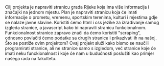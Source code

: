 Cilj projekta je napraviti stranicu grada Rijeke koja ima više informacija i značajki na jednom mjestu. Plan je napraviti stranicu koja će imati informacije o prometu, vremenu, sportskim terenima, 
kulturi i mjestima gdje se nalaze javne slavine. Koristiti ćemo html i css jezike za izrađivanje samog izgleda stranice, a javascript kako bi napravili stranicu funkcionalnom. Funkcionalnost stranice 
zapravo znači da ćemo koristiti "scraping", odnosno povlačiti ćemo podatke sa drugih stranica i prikazivati ih na našoj. Što se postiže ovim projektom? Ovaj projekt služi kako bismo se naučili
programirati stranice, ali ne stranice samo s izgledom, već stranice koje će imati neku funckionalnost i koje će nam u budućnosti poslužiti kao primjer našega rada na fakultetu. 
